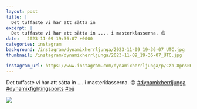 ```yaml
---
layout: post
title: |
  Det tuffaste vi har att sätta in 
excerpt: |
  Det tuffaste vi har att sätta in .... i masterklasserna. 😊   
date:   2023-11-09 19:36:07 +0000
categories: instagram
background: /instagram/dynamixherrljunga/2023-11-09_19-36-07_UTC.jpg
thumbnail: /instagram/dynamixherrljunga/2023-11-09_19-36-07_UTC.jpg

instagram_url: https://www.instagram.com/dynamixherrljunga/p/Czb-8pnsNKb
---
```

Det tuffaste vi har att sätta in .... i masterklasserna. 😊 [#dynamixherrljunga](https://www.instagram.com/explore/tags/dynamixherrljunga/) [#dynamixfightingsports](https://www.instagram.com/explore/tags/dynamixfightingsports/) [#bjj](https://www.instagram.com/explore/tags/bjj/)



<img src='/www-dynamix-herrljunga/instagram/dynamixherrljunga/2023-11-09_19-36-07_UTC.jpg' class='img-fluid' />

